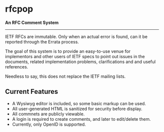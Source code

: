 rfcpop
======

**An RFC Comment System**

----

IETF RFCs are immutable. Only when an actual error is found, can it be reported through the Errata process.

The goal of this system is to provide an easy-to-use venue for implementors and other users of IETF specs to point out issues in the
documents, related implementation problems, clarifications and and useful references.

Needless to say, this does not replace the IETF mailing lists.

Current Features
----------------

 * A Wysiwyg editor is included, so some basic markup can be used.
 * All user-generated HTML is sanitized for security before display.
 * All commnets are publicly viewable.
 * A login is required to create comments, and later to edit/delete them.
 * Currently, only OpenID is supported.
